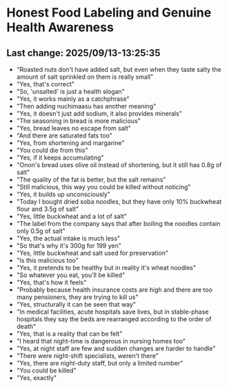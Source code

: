 # Honest Food Labeling and Genuine Health Awareness

## Last change: 2025/09/13-13:25:35

* "Roasted nuts don't have added salt, but even when they taste salty the amount of salt sprinkled on them is really small"
* "Yes, that's correct"
* "So, 'unsalted' is just a health slogan"
* "Yes, it works mainly as a catchphrase"
* "Then adding nuchimaasu has another meaning"
* "Yes, it doesn't just add sodium, it also provides minerals"
* "The seasoning in bread is more malicious"
* "Yes, bread leaves no escape from salt"
* "And there are saturated fats too"
* "Yes, from shortening and margarine"
* "You could die from this"
* "Yes, if it keeps accumulating"
* "Onon's bread uses olive oil instead of shortening, but it still has 0.8g of salt"
* "The quality of the fat is better, but the salt remains"
* "Still malicious, this way you could be killed without noticing"
* "Yes, it builds up unconsciously"
* "Today I bought dried soba noodles, but they have only 10% buckwheat flour and 3.5g of salt"
* "Yes, little buckwheat and a lot of salt"
* "The label from the company says that after boiling the noodles contain only 0.5g of salt"
* "Yes, the actual intake is much less"
* "So that's why it's 300g for 199 yen"
* "Yes, little buckwheat and salt used for preservation"
* "Is this malicious too"
* "Yes, it pretends to be healthy but in reality it's wheat noodles"
* "So whatever you eat, you'll be killed"
* "Yes, that's how it feels"
* "Probably because health insurance costs are high and there are too many pensioners, they are trying to kill us"
* "Yes, structurally it can be seen that way"
* "In medical facilities, acute hospitals save lives, but in stable-phase hospitals they say the beds are rearranged according to the order of death"
* "Yes, that is a reality that can be felt"
* "I heard that night-time is dangerous in nursing homes too"
* "Yes, at night staff are few and sudden changes are harder to handle"
* "There were night-shift specialists, weren't there"
* "Yes, there are night-duty staff, but only a limited number"
* "You could be killed"
* "Yes, exactly"

